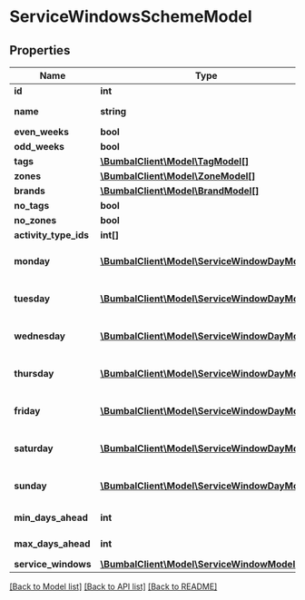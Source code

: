 # ServiceWindowsSchemeModel

## Properties
Name | Type | Description | Notes
------------ | ------------- | ------------- | -------------
**id** | **int** | Unique ID | [optional] 
**name** | **string** | Service windows scheme name | [optional] 
**even_weeks** | **bool** | even weeks | [optional] 
**odd_weeks** | **bool** | odd weeks | [optional] 
**tags** | [**\BumbalClient\Model\TagModel[]**](TagModel.md) |  | [optional] 
**zones** | [**\BumbalClient\Model\ZoneModel[]**](ZoneModel.md) |  | [optional] 
**brands** | [**\BumbalClient\Model\BrandModel[]**](BrandModel.md) |  | [optional] 
**no_tags** | **bool** | No tags boolean value | [optional] 
**no_zones** | **bool** | No zones boolean value | [optional] 
**activity_type_ids** | **int[]** | Activity type ids | [optional] 
**monday** | [**\BumbalClient\Model\ServiceWindowDayModel**](ServiceWindowDayModel.md) | ServiceWindowDayModel containing the cut off information | [optional] 
**tuesday** | [**\BumbalClient\Model\ServiceWindowDayModel**](ServiceWindowDayModel.md) | ServiceWindowDayModel containing the cut off information | [optional] 
**wednesday** | [**\BumbalClient\Model\ServiceWindowDayModel**](ServiceWindowDayModel.md) | ServiceWindowDayModel containing the cut off information | [optional] 
**thursday** | [**\BumbalClient\Model\ServiceWindowDayModel**](ServiceWindowDayModel.md) | ServiceWindowDayModel containing the cut off information | [optional] 
**friday** | [**\BumbalClient\Model\ServiceWindowDayModel**](ServiceWindowDayModel.md) | ServiceWindowDayModel containing the cut off information | [optional] 
**saturday** | [**\BumbalClient\Model\ServiceWindowDayModel**](ServiceWindowDayModel.md) | ServiceWindowDayModel containing the cut off information | [optional] 
**sunday** | [**\BumbalClient\Model\ServiceWindowDayModel**](ServiceWindowDayModel.md) | ServiceWindowDayModel containing the cut off information | [optional] 
**min_days_ahead** | **int** | Number of min. days ahead | [optional] 
**max_days_ahead** | **int** | Number of max. days ahead | [optional] 
**service_windows** | [**\BumbalClient\Model\ServiceWindowModel[]**](ServiceWindowModel.md) |  | [optional] 

[[Back to Model list]](../README.md#documentation-for-models) [[Back to API list]](../README.md#documentation-for-api-endpoints) [[Back to README]](../README.md)


